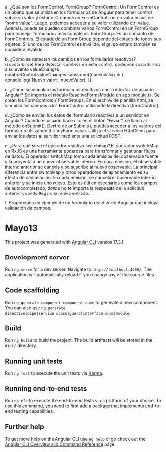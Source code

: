 a.	¿Qué son los FormControl, FormGroup?
FormControl: Un FormControl es un objeto que se utiliza en los formularios de Angular para tener control sobre su valor y estado. Creamos un FormControl con un valor inicial de “some value”. Luego, podemos acceder a su valor utilizando ctrl.value. Además, puede se pueden combinar varios FormControl en un FormGroup para manejar formularios más complejos.
FormGroup: Es un conjunto de FormControls. El estado de un FormGroup depende del estado de todos sus objetos. Si uno de los FormControl es inválido, el grupo entero también se considera inválido.

b.	¿Cómo se detectan los cambios en los formularios reactivos? (subscribirse)
Para detectar cambios en este control, podemos suscribirnos a su evento valueChanges
nombreControl.valueChanges.subscribe((nuevoValor) => {
  console.log('Nuevo valor:', nuevoValor);
});

c.	¿Cómo se vinculan los formularios reactivos con la interfaz de usuario Angular?
Se importa el módulo ReactiveFormsModule en app.module.ts. Se crean los FormControls Y FormGroups. En el archivo de plantilla html, se vinculan los campos a los FormControl utilizando la directiva  [formControl]. 

d.	¿Cómo se envían los datos del formulario reactivos a un servidor en Angular?
Cuando el usuario hace clic en el botón “Enviar”, se llama al método onSubmit().
Dentro de onSubmit(), puedes acceder a los valores del formulario utilizando this.myForm.value.
Utiliza el servicio HttpClient para enviar los datos al servidor mediante una solicitud POST.

e.	¿Para qué sirve el operador reactivo switchmap?
El operador switchMap en RxJS es una herramienta poderosa para transformar y gestionar flujos de datos.
El operador switchMap toma cada emisión del observable fuente y la proyecta a un nuevo observable interno. En cada emisión, el observable interno anterior se cancela y se suscribe al nuevo observable.
La principal diferencia entre switchMap y otros operadores de aplanamiento es su efecto de cancelación.
En cada emisión, se cancela el observable interno anterior y se inicia uno nuevo.
Esto es útil en escenarios como los campos de autocompletado, donde no te importa la respuesta de la solicitud anterior cuando llega una nueva entrada.

f.	Proporciona un ejemplo de un formulario reactivo en Angular que incluya validación de campos.






# Mayo13

This project was generated with [Angular CLI](https://github.com/angular/angular-cli) version 17.3.1.

## Development server

Run `ng serve` for a dev server. Navigate to `http://localhost:4200/`. The application will automatically reload if you change any of the source files.

## Code scaffolding

Run `ng generate component component-name` to generate a new component. You can also use `ng generate directive|pipe|service|class|guard|interface|enum|module`.

## Build

Run `ng build` to build the project. The build artifacts will be stored in the `dist/` directory.

## Running unit tests

Run `ng test` to execute the unit tests via [Karma](https://karma-runner.github.io).

## Running end-to-end tests

Run `ng e2e` to execute the end-to-end tests via a platform of your choice. To use this command, you need to first add a package that implements end-to-end testing capabilities.

## Further help

To get more help on the Angular CLI use `ng help` or go check out the [Angular CLI Overview and Command Reference](https://angular.io/cli) page.
